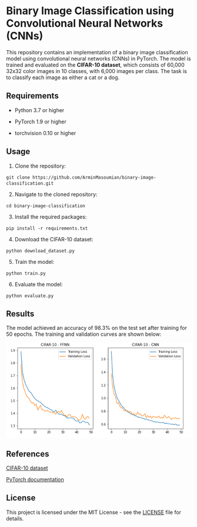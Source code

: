 # Binary Image Classification using Convolutional Neural Networks (CNNs)

This repository contains an implementation of a binary image classification model using convolutional neural networks (CNNs) in PyTorch. The model is trained and evaluated on the <strong>CIFAR-10 dataset</strong>, which consists of 60,000 32x32 color images in 10 classes, with 6,000 images per class. The task is to classify each image as either a cat or a dog.

## Requirements

- Python 3.7 or higher

- PyTorch 1.9 or higher

- torchvision 0.10 or higher

## Usage

1. Clone the repository:

```
git clone https://github.com/ArminMasoumian/binary-image-classification.git
```

2. Navigate to the cloned repository:

```
cd binary-image-classification
```

3. Install the required packages:

```
pip install -r requirements.txt
```

4. Download the CIFAR-10 dataset:

```
python download_dataset.py
```

5. Train the model:

```
python train.py
```

6. Evaluate the model:

```
python evaluate.py
```

## Results

The model achieved an accuracy of 98.3% on the test set after training for 50 epochs. The training and validation curves are shown below:

![](https://github.com/ArminMasoumian/Binary-Image-Classification/blob/main/Images/Results.png)

## References

[CIFAR-10 dataset](https://www.cs.toronto.edu/~kriz/cifar.html)

[PyTorch documentation](https://pytorch.org/docs/stable/index.html)

## License

This project is licensed under the MIT License - see the [LICENSE](https://github.com/ArminMasoumian/Binary-Image-Classification/blob/main/LICENSE) file for details.
